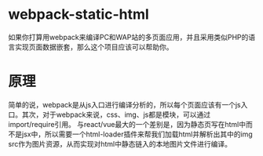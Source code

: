 # webpack-static-html

如果你打算用webpack来编译PC和WAP站的多页面应用，并且采用类似PHP的语言实现页面数据嵌套，那么这个项目应该可以帮助你。

# 原理

简单的说，webpack是从js入口进行编译分析的，所以每个页面应该有一个js入口。其次，对于webpack来说，css、img、js都是模块，可以通过import/require引用。
与react/vue最大的一个差别是，因为静态页写在html中而不是jsx中，所以需要一个html-loader插件来帮我们加载html并解析出其中的img src作为图片资源，从而实现对html中静态链入的本地图片文件进行编译。
